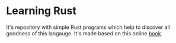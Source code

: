 # Learning Rust

It's repository with simple Rust programs which help to discover all goodness of this langauge. It's made based on this online [book](https://doc.rust-lang.org/book/).
